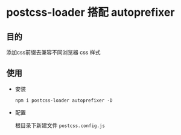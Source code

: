 # postcss-loader 搭配 autoprefixer

## 目的

添加css前缀去兼容不同浏览器 css 样式

## 使用

+ 安装

  `npm i postcss-loader autoprefixer -D`

+ 配置

  根目录下新建文件 `postcss.config.js`
